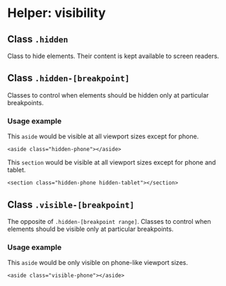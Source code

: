 # Helper: visibility

## Class `.hidden`

Class to hide elements. Their content is kept available to screen readers.

## Class `.hidden-[breakpoint]`

Classes to control when elements should be hidden only at particular breakpoints.

### Usage example

This `aside` would be visible at all viewport sizes except for phone.

    <aside class="hidden-phone"></aside>

This `section` would be visible at all viewport sizes except for phone and tablet.

    <section class="hidden-phone hidden-tablet"></section>

## Class `.visible-[breakpoint]`

The opposite of `.hidden-[breakpoint range]`. Classes to control when elements should be visible only at particular breakpoints.

### Usage example

This `aside` would be only visible on phone-like viewport sizes.

    <aside class="visible-phone"></aside>
